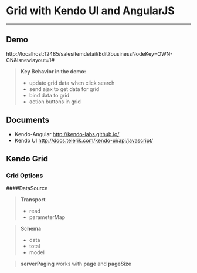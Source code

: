 Grid with Kendo UI and AngularJS
===================




----------
Demo
-------------

http://localhost:12485/salesitemdetail/Edit?businessNodeKey=OWN-CN&isnewlayout=1#

> **Key Behavior in the demo:**
> 
> -  update grid data when click search
> - send ajax to get data for grid
> - bind data to grid
> - action buttons in grid

Documents
-------------

- Kendo-Angular
 http://kendo-labs.github.io/
- Kendo UI
http://docs.telerik.com/kendo-ui/api/javascript/

Kendo Grid
----------
### Grid Options

####DataSource
> **Transport**
> 
>  - read
>  - parameterMap


> **Schema**
> 
> - data
> - total
> - model

> **serverPaging**
works with **page** and **pageSize**

